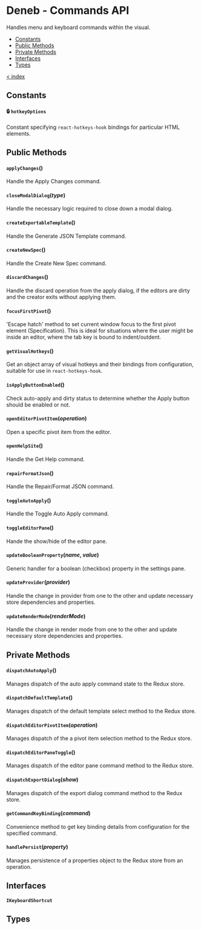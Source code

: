 # Deneb - Commands API

Handles menu and keyboard commands within the visual.

-   [Constants](#constants)
-   [Public Methods](#public-methods)
-   [Private Methods](#private-methods)
-   [Interfaces](#interfaces)
-   [Types](#types)

[< index](../README.md)

## Constants

#### 🔒 `hotkeyOptions`

Constant specifying `react-hotkeys-hook` bindings for particular HTML elements.

## Public Methods

#### `applyChanges`()

Handle the Apply Changes command.

#### `closeModalDialog`(_type_)

Handle the necessary logic required to close down a modal dialog.

#### `createExportableTemplate`()

Handle the Generate JSON Template command.

#### `createNewSpec`()

Handle the Create New Spec command.

#### `discardChanges`()

Handle the discard operation from the apply dialog, if the editors are dirty and the creator exits without applying them.

#### `focusFirstPivot`()

'Escape hatch' method to set current window focus to the first pivot element (Specification). This is ideal for situations where the user might be inside an editor, where the tab key is bound to indent/outdent.

#### `getVisualHotkeys`()

Get an object array of visual hotkeys and their bindings from configuration, suitable for use in `react-hotkeys-hook`.

#### `isApplyButtonEnabled`()

Check auto-apply and dirty status to determine whether the Apply button should be enabled or not.

#### `openEditorPivotItem`(_operation_)

Open a specific pivot item from the editor.

#### `openHelpSite`()

Handle the Get Help command.

#### `repairFormatJson`()

Handle the Repair/Format JSON command.

#### `toggleAutoApply`()

Handle the Toggle Auto Apply command.

#### `toggleEditorPane`()

Hande the show/hide of the editor pane.

#### `updateBooleanProperty`(_name_, _value_)

Generic handler for a boolean (checkbox) property in the settings pane.

#### `updateProvider`(_provider_)

Handle the change in provider from one to the other and update necessary store dependencies and properties.

#### `updateRenderMode`(_renderMode_)

Handle the change in render mode from one to the other and update necessary store dependencies and properties.

## Private Methods

#### `dispatchAutoApply`()

Manages dispatch of the auto apply command state to the Redux store.

#### `dispatchDefaultTemplate`()

Manages dispatch of the default template select method to the Redux store.

#### `dispatchEditorPivotItem`(_operation_)

Manages dispatch of the a pivot item selection method to the Redux store.

#### `dispatchEditorPaneToggle`()

Manages dispatch of the editor pane command method to the Redux store.

#### `dispatchExportDialog`(_show_)

Manages dispatch of the export dialog command method to the Redux store.

#### `getCommandKeyBinding`(_command_)

Convenience method to get key binding details from configuration for the specified command.

#### `handlePersist`(_property_)

Manages persistence of a properties object to the Redux store from an operation.

## Interfaces

#### `IKeyboardShortcut`

## Types
